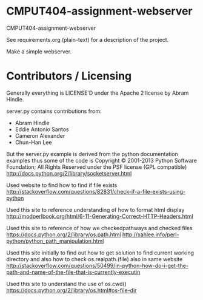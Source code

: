 CMPUT404-assignment-webserver
=============================

CMPUT404-assignment-webserver

See requirements.org (plain-text) for a description of the project.

Make a simple webserver.

Contributors / Licensing
========================

Generally everything is LICENSE'D under the Apache 2 license by Abram Hindle.

server.py contains contributions from:

* Abram Hindle
* Eddie Antonio Santos
* Cameron Alexander
* Chun-Han Lee

But the server.py example is derived from the python documentation
examples thus some of the code is Copyright © 2001-2013 Python
Software Foundation; All Rights Reserved under the PSF license (GPL
compatible) http://docs.python.org/2/library/socketserver.html

Used website to find how to find if file exists
http://stackoverflow.com/questions/82831/check-if-a-file-exists-using-python

Used this site to reference understanding of how to format html display
http://modperlbook.org/html/6-11-Generating-Correct-HTTP-Headers.html

Used this site to reference of how we checkedpathways and checked files
https://docs.python.org/2/library/os.path.html
http://xahlee.info/perl-python/python_path_manipulation.html

Used this site initially to find out how to get solution to find current working directory and also 
how to check os.realpath.(file) also in same website
http://stackoverflow.com/questions/50499/in-python-how-do-i-get-the-path-and-name-of-the-file-that-is-currently-executin

Used this site to understand the use of os.cwd() https://docs.python.org/2/library/os.html#os-file-dir